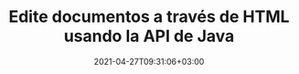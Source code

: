 ---
############################# Static ############################
layout: "product"
date: 2021-04-27T09:31:06+03:00
draft: false

product: "Editor"
product_tag: "editor"
platform: "Java"
platform_tag: "java"

############################# Head ############################
head_title: "API del editor de documentos de Java | Editar archivos de texto Word Web XML usando HTML"
head_description: "Document editor API for Java. Load Microsoft Word, XML, web &amp; text files into HTML and convert back to original format after manipulation."

############################# Header ############################
title: "Edite documentos a través de HTML usando la API de Java"
description: "Integre aplicaciones Java con editor HTML para manipular documentos y volver a convertirlos al formato original."
button:
    enable: true

############################# SubMenu ############################
submenu:
    enable: true
    
    left:
        img_alt: "GroupDocs.Editor for Java"
        image: "/border/groupdocs-editor-java.svg"
        product: "GroupDocs.Editor"
        platform: "Java"

    middle:
        button:
            # button loop
            - link: "#overview"
              text: "Visión de conjunto"

            # button loop
            - link: "#features"
              text: "Características"

            # button loop
            - link: "#support"
              text: "Support"

            # button loop
            - link: "https://products.groupdocs.app/editor"
              text: "Live Demo"

            # button loop
            - link: "https://purchase.groupdocs.com/pricing/editor/java"
              text: "Precios"

    right:
        link_download: "https://downloads.groupdocs.com/editor"
        link_learn: "https://docs.groupdocs.com/editor/java/"
        link_buy: "https://purchase.groupdocs.com"

############################# Visión de conjunto ############################
overview:
    enable: true
    content: |
      GroupDocs.Editor for Java API permite la edición de documentos en forma de HTML. La API admite múltiples formatos de documentos y se puede integrar con cualquier editor HTML externo, de código abierto o de pago. La API del editor procesará para cargar documentos, convertirlos a HTML, proporcionar HTML a la interfaz de usuario externa y luego guardar HTML en el documento original después de la manipulación. También se puede utilizar para generar diferentes hojas de cálculo de Microsoft Word, Excel, archivos de PowerPoint, formatos OpenDocument, documentos XML y TXT.
    tabs:
      enable: true     
      
      ## TAB ONE ##
      tab_one:
        description: |
          A continuación se muestra una descripción general de GroupDocs.Editor para Java:

        left:
          enable: true
          icon: "fab fa-html5"
          title: "Manipular usando HTML"
          content: |
            * Cargar documento admitido
            * Editar contenido usando HTML
            * Editar estilos relacionados
            * Convertir a formato original
      
      ## TAB TWO ##
      tab_two:
        description: |
          GroupDocs.Editor para Java admite los siguientes [formatos de archivo] (https://docs.groupdocs.com/editor/java/supported-document-formats/) - (La compatibilidad con el formato de archivo PDF se implementará en versiones futuras).

        left:
          enable: true
          table:
            # table loop
            - title: "oficina de Microsoft"
              content: |
                * **Microsoft Word**: DOC, DOCX, DOCM, DOT, DOTM, DOTX, FlatOPC, WordML, RTF
                * **Microsoft Excel**: XLS, XLSX, XLSM, XLT, XLTX, XLTM, XLSB, XLAM, CSV, TSV, SXC, SpreadsheetML, DIF, DSV
                * **Microsoft PowerPoint**: PPT, PPTX, PPTM, PPS, PPSX, PPSM, POT, POTX, POTM

        right:
          enable: true
          table:
            # table loop
            - title: "Imágenes, gráficos y diagramas"
              content: |
                * **Formatos OpenDocument**: ODT, OTT, ODS, FODS, ODP, OTP
                * **Texto**: TXT
                * **Web**: HTML, MHTML
                * **Otros**: MOBI, XML

      ## TAB THREE ##
      tab_three:
        description: |
          GroupDocs.Editor for Java apoya siguiendo Sistemas operativos, Frameworks & Gerente de empaquetacións:
        
        left:
          enable: true
          table:
            # table loop
            - icon: "fab fa-windows"
              title: "Sistemas operativos"
              content: |
                * Microsoft Windows Desktop
                * Microsoft Windows Server
                * Linux
                * MacOS

            # table loop
            - icon: "fas fa-code"
              title: "Marcos compatibles"
              content: |
                * Java 7 (1.7) y superior

        right:
          enable: true
          table:
            # table loop
            - icon: "fas fa-cogs"
              title: "Entornos de desarrollo"
              content: |
                * NetBeans
                * IntelliJ IDEA
                * Eclipse
            # table loop
            - icon: "fas fa-tools"
              title: "Herramienta de automatización de compilación"
              content: |
                * Maven

############################# Características ############################
features:
    enable: true
    title: "Funciones de GroupDocs.Editor para Java"

    feature:
      # feature loop
      - icon: "fas fa-copy"
        content: "Fácil integración del editor HTML"

      # feature loop
      - icon: "fas fa-eye"
        content: "Conversión de documentos a HTML DOM"

      # feature loop
      - icon: "fas fa-bolt"
        content: "Extraer contenido HTML a través de Stream"
      
      # feature loop
      - icon: "fas fa-file-powerpoint"
        content: "Cargue, edite y guarde formatos de archivo de Word, Excel y PowerPoint"

      # feature loop
      - icon: "fas fa-code"
        content: "Obtener HTML junto con elementos incrustados"

      # feature loop
      - icon: "fas fa-cloud"
        content: "Importar, ver y editar documentos XML"

      # feature loop
      - icon: "fas fa-remove-format"
        content: "Omita el contenido HTML y guarde los recursos integrados"

      # feature loop
      - icon: "fas fa-comment-slash"
        content: "Ver, editar y guardar documentos de procesamiento de texto en modo paginal"

      # feature loop
      - icon: "fas fa-location-arrow"
        content: "Obtener el contenido de la etiqueta del cuerpo HTML del archivo"

      # feature loop
      - icon: "fas fa-border-all"
        content: "Extraer contenido CSS del archivo HTML"

      # feature loop
      - icon: "fas fa-wrench"
        content: "Use contenido de cadena para obtener HTML DOM y convertir a archivo"

      # feature loop
      - icon: "fas fa-columns"
        content: "Convierta HTML DOM con elementos incrustados"

      # feature loop
      - icon: "fas fa-file-word"
        content: "Convierta archivos de múltiples formatos en HTML para editar"

      # feature loop
      - icon: "fas fa-envelope"
        content: "Obtenga metainformación de documentos de entrada sin editar"

      # feature loop
      - icon: "fas fa-print"
        content: "Guardar documentos editados en formato de archivo de texto sin formato"

      # feature loop
      - icon: "fas fa-file-archive"
        content: "Precisión de conversión"

      # feature loop
      - icon: "fas fa-lock"
        content: "Aplicar contraseña al documento de salida"

      # feature loop
      - icon: "fas fa-file-code"
        content: "Base de datos (DB) Agnostic"
      
      # feature loop
      - icon: "fas fa-fill-drip"
        content: "Interfaz de usuario (UI) Agnóstico"

      # feature loop
      - icon: "fas fa-file-excel"
        content: "Admite licencias medidas"

    more_feature:
      # more_feature_loop
      - title: "Convierta con precisión hacia y desde HTML DOM"
        content: |
          El uso de GroupDocs.Editor para Java le permite crear aplicaciones en Java que cargan un documento de formato de archivo compatible para convertirlo en un modelo de objeto de documento HTML (DOM) junto con sus elementos asociados, por ejemplo, CSS. Además, nuestra API Editor Java le permite editar el HTML en cualquiera de los editores de HTML populares. Después de realizar las modificaciones requeridas, GroupDocs.Editor para Java lo ayuda a convertir este HTML resultante nuevamente a su formato de archivo original.
          
          ```java
          InputStream inputStream = new FileInputStream(CommonUtilities.getStoragePath("Content.HTML"));
          InputHtmlDocument htmlDoc = EditorHandler.toHtml(inputStream);

          String cssContent = htmlDoc.getEmbeddedHtml();
          System.out.println(cssContent);
          ```
      # more_feature_loop
      - title: "Cargar y obtener elementos asociados"
        content: "GroupDocs.Editor for Java API le permite obtener los elementos asociados de documentos de formatos admitidos, como imágenes, CSS, fuentes y más. Luego puede cargar estos elementos asociados obtenidos, recorrerlos y guardarlos por separado del archivo HTML final, y tener una salida bien administrada."

############################# Support ############################
support:
    enable: true

############################# Solutions ############################
solutions:
    enable: true
    title: "GroupDocs.Editor ofrece API de visualización de documentos para otros entornos de desarrollo populares"

    solution:
        # solution loop
        - img_alt: "GroupDocs.Editor for .NET"
          image: "/border/groupdocs-editor-net.svg"
          product: "GroupDocs.Editor"
          platform: ".NET"
          link: "/editor/net/"

############################# Back to top ###############################
back_to_top:
  enable: true
---